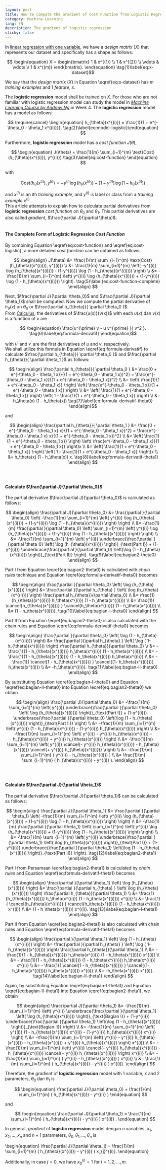 ```yaml
---
layout: post
title: How to Compute the Gradient of Cost Function from Logistic Regression
category: Machine-Learning
lang: EN
description: The gradient of logistic regression
sticky: false
---
```


In [linear regression with one variable](https://www.coursera.org/learn/machine-learning/lecture/db3jS/model-representation), we have a _design matrix_ ($X$) that represents our dataset and specifically has a shape as follows:

$$ \begin{equation} X = \begin{bmatrix} 1 & x^{(1)} \\
1      & x^{(2)} \\
\vdots & \vdots  \\
1      & x^{(m)}   \end{bmatrix}.  \end{equation} \tag{1}\label{eq:x-dataset}$$

We say that the _design matrix_ ($X$) in Equation \eqref{eq:x-dataset} has $m$ _training examples_ and 1 _feature_, $x$.    

The **logistic regression** model shall be trained on $X$. For those who are not familiar with logistic regression model can study the model in [_Machine Learning Course by Andrew Ng_](https://www.coursera.org/learn/machine-learning/lecture/1XG8G/cost-function) in Week 4. The **logistic regression** model has a model as follows:

$$ \require{cancel} \begin{equation} h_{\theta}(x^{(i)}) = \frac{1}{1 + e^{-\theta_0 - \theta_1 x^{(i)}}}. \tag{2}\label{eq:model-logistic}\end{equation} $$

Furthermore, **logistic regression** model has a _cost function_ $J(\theta)$,

$$ \begin{equation} J(\theta) = \frac{1}{m} \sum_{i=1}^{m} \text{Cost}(h_{\theta}(x^{(i)}), y^{(i)}) \tag{3}\label{eq:cost-function} \end{equation}  $$    

with

$$ \begin{equation} \text{Cost}(h_{\theta}(x^{(i)}), y^{(i)}) = -y^{(i)} \log( h_{\theta}(x^{(i)}) ) - (1-y^{(i)}) \log(1-h_{\theta}(x^{(i)})) \end{equation} \tag{4}\label{eq:cost-logistic} $$   

and $x^{(i)}$ is an $i$th _training example_, and $y^{(i)}$ is label or class from a _training example_ $x^{(i)}$.   
This article attempts to explain how to calculate partial derivatives from **logistic regression** _cost function_ on $\theta_0$ and $\theta_1$. This partial derivatives are also called _gradient_, $\frac{\partial J}{\partial \theta}$.    
<br/>
#### **The Complete Form of Logistic Regression _Cost Function_**
By combining Equation \eqref{eq:cost-function} and \eqref{eq:cost-logistic}, a more detailed _cost function_ can be obtained as follows:    

$$ \begin{align} J(\theta) &= \frac{1}{m} \sum_{i=1}^{m} \text{Cost}(h_{\theta}(x^{(i)}), y^{(i)}) \\
                           &= \frac{1}{m} \sum_{i=1}^{m} \left( -y^{(i)} \log (h_{\theta}(x^{(i)})) - (1-y^{(i)}) \log (1 - h_{\theta}(x^{(i)})) \right) \\
                           &= -\frac{1}{m} \sum_{i=1}^{m} \left( y^{(i)} \log (h_{\theta}(x^{(i)})) + (1-y^{(i)}) \log (1 - h_{\theta}(x^{(i)})) \right). \tag{5}\label{eq:cost-function-complete} \end{align} $$

Next, $\frac{\partial J}{\partial \theta_0}$ and $\frac{\partial J}{\partial \theta_1}$ shall be computed. Now we compute the partial derivative of $h_{\theta}(x)$ on $\theta_0$ or $\frac{\partial h_{\theta}}{ \partial \theta_0 }$.   
From [Calculus](https://www.khanacademy.org/math/multivariable-calculus), the derivatives of $\frac{u(x)}{v(x)}$ with each $u(x)$ dan $v(x)$ is a function of $x$ are 

$$ \begin{equation} \frac{u^{\prime} v - u v^{\prime} }{ v^2 }. \tag{6}\label{eq:formula-derivatif} \end{equation}$$

with $u^{\prime}$ and $v^{\prime}$ are the first derivatives of $u$ and $v$, respectively.   
We shall utilize this formula in Equation \eqref{eq:formula-derivatif} to calculate $\frac{\partial h_{\theta}}{ \partial \theta_0 }$ and $\frac{\partial h_{\theta}}{ \partial \theta_1 }$ as follows:

$$ \begin{align} \frac{\partial h_{\theta}}{ \partial \theta_0 } &= \frac{0 + e^{-\theta_0 - \theta_1 x}}{(1 + e^{-\theta_0 - \theta_1 x})^2} = \frac{e^{-\theta_0 - \theta_1 x}}{(1 + e^{-\theta_0 - \theta_1 x})^2} \\ 
 &= \left( \frac{1}{1 + e^{-\theta_0 - \theta_1 x}} \right) \left( \frac{e^{-\theta_0 - \theta_1 x}}{1 + e^{-\theta_0 - \theta_1 x}} \right)  \\
 &= \left( \frac{1}{1 + e^{-\theta_0 - \theta_1 x}} \right) \left( 1 - \frac{1}{1 + e^{-\theta_0 - \theta_1 x}} \right) \\
 &= h_\theta(x) (1 - h_\theta(x)) \tag{7}\label{eq:formula-derivatif-theta0}
  \end{align}$$

and 

$$ \begin{align} \frac{\partial h_{\theta}}{ \partial \theta_1 } &= \frac{0 + e^{-\theta_0 - \theta_1 x} x}{(1 + e^{-\theta_0 - \theta_1 x})^2} = \frac{e^{-\theta_0 - \theta_1 x} x}{(1 + e^{-\theta_0 - \theta_1 x})^2} \\ 
 &= \left( \frac{1}{1 + e^{-\theta_0 - \theta_1 x}} \right) \left( \frac{e^{-\theta_0 - \theta_1 x}}{1 + e^{-\theta_0 - \theta_1 x}} \right)x  \\
 &= \left( \frac{1}{1 + e^{-\theta_0 - \theta_1 x}} \right) \left( 1 - \frac{1}{1 + e^{-\theta_0 - \theta_1 x}} \right)x \\
 &= h_\theta(x) (1 - h_\theta(x)) x. \tag{8}\label{eq:formula-derivatif-theta1}
  \end{align} $$    
<br/>
#### **Calculate $\frac{\partial J}{\partial \theta_0}$**    
The partial derivative $\frac{\partial J}{\partial \theta_0}$ is calculated as follows:

$$ \begin{align} \frac{\partial J}{\partial \theta_0} &= \frac{\partial }{\partial \theta_0} \left( -\frac{1}{m} \sum_{i=1}^{m} \left( y^{(i)} \log (h_{\theta}(x^{(i)})) + (1-y^{(i)}) \log (1 - h_{\theta}(x^{(i)})) \right) \right) \\
 &= -\frac{1}{m} \frac{\partial }{\partial \theta_0} \left( \sum_{i=1}^{m} \left( y^{(i)} \log (h_{\theta}(x^{(i)})) + (1-y^{(i)}) \log (1 - h_{\theta}(x^{(i)})) \right) \right) \\
 &= -\frac{1}{m} \sum_{i=1}^{m} \left( y^{(i)} \underbrace{\frac{\partial }{\partial \theta_0} \left( \log (h_{\theta}(x^{(i)})) \right)}_{\text{Part I}}  + (1-y^{(i)}) \underbrace{\frac{\partial }{\partial \theta_0} \left(\log (1 - h_{\theta}(x^{(i)})) \right)}_{\text{Part II}} \right). \tag{9}\label{eq:bagian2-theta0} \end{align} $$

 Part I from Equation \eqref{eq:bagian2-theta0} is calculated with _chain rules_ technique and Equation \eqref{eq:formula-derivatif-theta0} becomes

 $$ \begin{align} \frac{\partial }{\partial \theta_0} \left( \log (h_{\theta}(x^{(i)})) \right) &= \frac{\partial }{\partial h_{\theta} } \left( \log (h_{\theta}(x^{(i)})) \right) \frac{\partial h_{\theta}}{\partial \theta_0} \\
 &= \frac{1}{h_{\theta}(x^{(i)})} h_\theta(x^{(i)}) (1 - h_\theta(x^{(i)})) \\
 &= \frac{1}{ \cancel{h_{\theta}(x^{(i)})} } \cancel{h_\theta(x^{(i)})} (1 - h_\theta(x^{(i)}))  \\
 &= (1 - h_\theta(x^{(i)})). \tag{10}\label{eq:bagian-I-theta0} \end{align} $$

Part II from Equation \eqref{eq:bagian2-theta0} is also calculated with the chain rules and Equation \eqref{eq:formula-derivatif-theta0} becomes

 $$ \begin{align} \frac{\partial }{\partial \theta_0} \left( \log (1 - h_{\theta}(x^{(i)})) \right) &= \frac{\partial }{\partial h_{\theta} } \left( \log ( 1- h_{\theta}(x^{(i)})) \right) \frac{\partial h_{\theta}}{\partial \theta_0} \\
 &= - \frac{1}{1 - h_{\theta}(x^{(i)})} h_\theta(x^{(i)}) (1 - h_\theta(x^{(i)})) \\
 &= - \frac{1}{1 - h_{\theta}(x^{(i)})} (1 - h_\theta(x^{(i)})) h_\theta(x^{(i)})  \\
 &= - \frac{1}{ \cancel{1 - h_{\theta}(x^{(i)})} } \cancel{(1- h_\theta(x^{(i)}))} h_\theta(x^{(i)})  \\
 &= -h_\theta(x^{(i)}). \tag{11}\label{eq:bagian-II-theta0} \end{align} $$

 By substituting Equation \eqref{eq:bagian-I-theta0} and Equation \eqref{eq:bagian-II-theta0} into Equation \eqref{eq:bagian2-theta0} we obtain

$$ \begin{align} \frac{\partial J}{\partial \theta_0} &= -\frac{1}{m} \sum_{i=1}^{m} \left( y^{(i)} \underbrace{\frac{\partial }{\partial \theta_0} \left( \log (h_{\theta}(x^{(i)})) \right)}_{\text{Part I}}  + (1-y^{(i)}) \underbrace{\frac{\partial }{\partial \theta_0} \left(\log (1 - h_{\theta}(x^{(i)})) \right)}_{\text{Part II}} \right) \\
&= -\frac{1}{m} \sum_{i=1}^{m} \left( y^{(i)} (1 - h_{\theta}(x^{(i)}))  - (1-y^{(i)}) h_{\theta}(x^{(i)}) \right)  \\
&= -\frac{1}{m} \sum_{i=1}^{m} \left( y^{(i)} - y^{(i)} h_{\theta}(x^{(i)})  - h_{\theta}(x^{(i)}) + y^{(i)} h_{\theta}(x^{(i)}) \right) \\
&= -\frac{1}{m} \sum_{i=1}^{m} \left( y^{(i)} \cancel{- y^{(i)} h_{\theta}(x^{(i)})}  - h_{\theta}(x^{(i)}) \cancel{+ y^{(i)} h_{\theta}(x^{(i)})} \right) \\
&= -\frac{1}{m} \sum_{i=1}^{m} ( y^{(i)} - h_{\theta}(x^{(i)}) )  \\
&= \frac{1}{m} \sum_{i=1}^{m} ( h_{\theta}(x^{(i)}) - y^{(i)} ). \end{align} $$    
<br/>
#### **Calculate $\frac{\partial J}{\partial \theta_1}$**    
The partial derivative $\frac{\partial J}{\partial \theta_1}$ can be calculated as follows:

$$ \begin{align} \frac{\partial J}{\partial \theta_1} &= \frac{\partial }{\partial \theta_1} \left( -\frac{1}{m} \sum_{i=1}^{m} \left( y^{(i)} \log (h_{\theta}(x^{(i)})) + (1-y^{(i)}) \log (1 - h_{\theta}(x^{(i)})) \right) \right) \\
 &= -\frac{1}{m} \frac{\partial }{\partial \theta_1} \left( \sum_{i=1}^{m} \left( y^{(i)} \log (h_{\theta}(x^{(i)})) + (1-y^{(i)}) \log (1 - h_{\theta}(x^{(i)})) \right) \right) \\
 &= -\frac{1}{m} \sum_{i=1}^{m} \left( y^{(i)} \underbrace{\frac{\partial }{\partial \theta_1} \left( \log (h_{\theta}(x^{(i)})) \right)}_{\text{Part I}}  + (1-y^{(i)}) \underbrace{\frac{\partial }{\partial \theta_1} \left(\log (1 - h_{\theta}(x^{(i)})) \right)}_{\text{Part II}} \right). \tag{12}\label{eq:bagian2-theta1} \end{align} $$

 Part I from Persamaan \eqref{eq:bagian2-theta1} is calculated by _chain rules_ and Equation \eqref{eq:formula-derivatif-theta1} becomes

 $$ \begin{align} \frac{\partial }{\partial \theta_1} \left( \log (h_{\theta}(x^{(i)})) \right) &= \frac{\partial }{\partial h_{\theta} } \left( \log (h_{\theta}(x^{(i)})) \right) \frac{\partial h_{\theta}}{\partial \theta_1} \\
 &= \frac{1}{h_{\theta}(x^{(i)})} h_\theta(x^{(i)}) (1 - h_\theta(x^{(i)})) x^{(i)} \\
 &= \frac{1}{ \cancel{h_{\theta}(x^{(i)})} } \cancel{h_\theta(x^{(i)})} (1 - h_\theta(x^{(i)})) x^{(i)} \\
 &= (1 - h_\theta(x^{(i)})) x^{(i)}. \tag{13}\label{eq:bagian-I-theta1} \end{align} $$

Part II from Equation \eqref{eq:bagian2-theta1} is also calculated with chain rules and Equation \eqref{eq:formula-derivatif-theta1} becomes

 $$ \begin{align} \frac{\partial }{\partial \theta_1} \left( \log (1 - h_{\theta}(x^{(i)})) \right) &= \frac{\partial }{\partial h_{\theta} } \left( \log ( 1- h_{\theta}(x^{(i)})) \right) \frac{\partial h_{\theta}}{\partial \theta_1} \\
 &= - \frac{1}{1 - h_{\theta}(x^{(i)})} h_\theta(x^{(i)}) (1 - h_\theta(x^{(i)})) x^{(i)} \\
 &= - \frac{1}{1 - h_{\theta}(x^{(i)})} (1 - h_\theta(x^{(i)})) h_\theta(x^{(i)}) x^{(i)}  \\
 &= - \frac{1}{ \cancel{1 - h_{\theta}(x^{(i)})} } \cancel{(1- h_\theta(x^{(i)}))} h_\theta(x^{(i)}) x^{(i)}  \\
 &= -h_\theta(x^{(i)}) x^{(i)}. \tag{14}\label{eq:bagian-II-theta1} \end{align} $$

Again, by substituting Equation \eqref{eq:bagian-I-theta1} and Equation \eqref{eq:bagian-II-theta1} into Equation  \eqref{eq:bagian2-theta1}, we obtain

$$ \begin{align} \frac{\partial J}{\partial \theta_1} &= -\frac{1}{m} \sum_{i=1}^{m} \left( y^{(i)} \underbrace{\frac{\partial }{\partial \theta_1} \left( \log (h_{\theta}(x^{(i)})) \right)}_{\text{Bagian I}}  + (1-y^{(i)}) \underbrace{\frac{\partial }{\partial \theta_1} \left(\log (1 - h_{\theta}(x^{(i)})) \right)}_{\text{Bagian II}} \right) \\
&= -\frac{1}{m} \sum_{i=1}^{m} \left( y^{(i)} (1 - h_{\theta}(x^{(i)})) x^{(i)}  - (1-y^{(i)}) h_{\theta}(x^{(i)}) x^{(i)} \right)  \\
&= -\frac{1}{m} \sum_{i=1}^{m} \left( y^{(i)} - y^{(i)} h_{\theta}(x^{(i)})  - h_{\theta}(x^{(i)}) + y^{(i)} h_{\theta}(x^{(i)}) \right) x^{(i)} \\
&= -\frac{1}{m} \sum_{i=1}^{m} \left( y^{(i)} \cancel{- y^{(i)} h_{\theta}(x^{(i)})}  - h_{\theta}(x^{(i)}) \cancel{+ y^{(i)} h_{\theta}(x^{(i)})} \right) x^{(i)} \\
&= -\frac{1}{m} \sum_{i=1}^{m} ( y^{(i)} - h_{\theta}(x^{(i)}) ) x^{(i)}   \\
&= \frac{1}{m} \sum_{i=1}^{m} ( h_{\theta}(x^{(i)}) - y^{(i)} ) x^{(i)}.  \end{align} $$    

Therefore, the _gradient_ of **logistic regression** model with 1 variable, $x$ and 2 parameters, $\theta_0$ dan $\theta_1$ is

$$ \begin{equation} \frac{\partial J}{\partial \theta_0} = \frac{1}{m} \sum_{i=1}^{m} ( h_{\theta}(x^{(i)}) - y^{(i)} )  \end{equation} $$ 

and    

$$ \begin{equation} \frac{\partial J}{\partial \theta_1} = \frac{1}{m} \sum_{i=1}^{m} ( h_{\theta}(x^{(i)}) - y^{(i)} ) x^{(i)} . \end{equation} $$ 

In general, _gradient_ of **logistic regression** model dengan $n$ variables, $x_1, x_2, \ldots, x_n$ and $n+1$ parameters, $\theta_0, \theta_1, \ldots, \theta_n$ is

$$ $$ \begin{equation} \frac{\partial J}{\partial \theta_j} = \frac{1}{m} \sum_{i=1}^{m} ( h_{\theta}(x^{(i)}) - y^{(i)} ) x_{j}^{(i)}.  \end{equation} $$ 
 $$

Additionally, in case $j=0$, we have $x_0^{(i)} = 1$ for $i = 1, 2, \ldots, m$.
